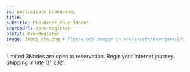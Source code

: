 ```yaml
---
id: participate_brandpanel
title:
subtitle: Pre-Order Your 3Node!
sourceUrl: /pre-register
btnTxt: Pre-Register
image: 3node_cta.png # Please add images in src/assets/brandpanel/\
---
```


Limited 3Nodes are open to reservation. Begin your Internet journey. Shipping in late Q1 2021.